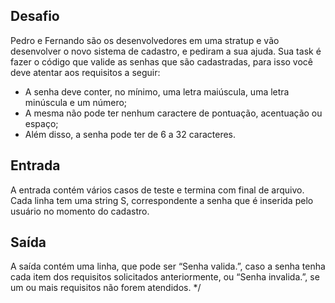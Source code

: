 ## Desafio

Pedro e Fernando são os desenvolvedores em uma stratup e vão desenvolver o
novo sistema de cadastro, e pediram a sua ajuda. Sua task é fazer o código que
valide as senhas que são cadastradas, para isso você deve atentar aos requisitos
a seguir:
- A senha deve conter, no mínimo, uma letra maiúscula, uma letra minúscula e
um número;
- A mesma não pode ter nenhum caractere de pontuação, acentuação ou espaço;
- Além disso, a senha pode ter de 6 a 32 caracteres.

## Entrada

A entrada contém vários casos de teste e termina com final de arquivo. Cada
linha tem uma string S, correspondente a senha que é inserida pelo usuário no
momento do cadastro.

## Saída

A saída contém uma linha, que pode ser “Senha valida.”, caso a senha tenha
cada item dos requisitos solicitados anteriormente, ou “Senha invalida.”, se
um ou mais requisitos não forem atendidos. */
